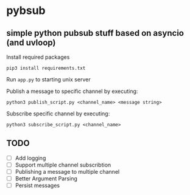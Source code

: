 # pybsub
## simple python pubsub stuff based on asyncio (and uvloop)

Install required packages
```
pip3 install requirements.txt
```

Run `app.py` to starting unix server

Publish a message to specific channel by executing:
```
python3 publish_script.py <channel_name> <message string>
```
Subscribe specific channel by executing:
```
python3 subscribe_script.py <channel_name>
```

## TODO
- [ ] Add logging
- [ ] Support multiple channel subscribtion
- [ ] Publishing a message to multiple channel
- [ ] Better Argument Parsing
- [ ] Persist messages
